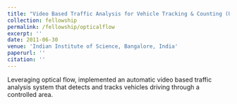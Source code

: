 ```yaml
---
title: "Video Based Traffic Analysis for Vehicle Tracking & Counting (Using Optical Flow)"
collection: fellowship
permalink: /fellowship/opticalflow
excerpt: ''
date: 2011-06-30
venue: 'Indian Institute of Science, Bangalore, India'
paperurl: ''
citation: ''
---
```

Leveraging optical flow, implemented an automatic video based traffic analysis system that detects and tracks vehicles driving through a controlled area.
